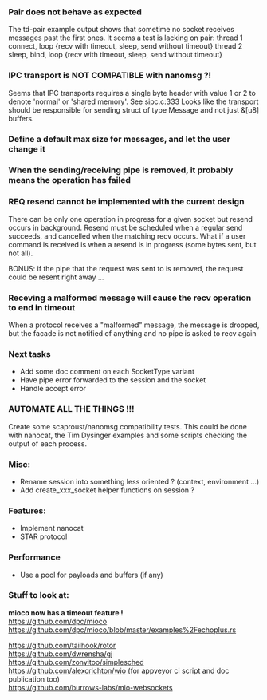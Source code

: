 ### Pair does not behave as expected
The td-pair example output shows that sometime no socket receives messages past the first ones.
It seems a test is lacking on pair: 
thread 1 connect, loop {recv with timeout, sleep, send without timeout}
thread 2 sleep, bind, loop {recv with timeout, sleep, send without timeout}

### IPC transport is NOT COMPATIBLE with nanomsg ?!
Seems that IPC transports requires a single byte header with value 1 or 2 to denote 'normal' or 'shared memory'. See sipc.c:333
Looks like the transport should be responsible for sending struct of type Message and not just &[u8] buffers.

### Define a default max size for messages, and let the user change it

### When the sending/receiving pipe is removed, it probably means the operation has failed

### REQ resend cannot be implemented with the current design
There can be only one operation in progress for a given socket but resend occurs in background.
Resend must be scheduled when a regular send succeeds, and cancelled when the matching recv occurs.
What if a user command is received is when a resend is in progress (some bytes sent, but not all).

BONUS: if the pipe that the request was sent to is removed, the request could be resent right away ...

### Receving a malformed message will cause the recv operation to end in timeout
When a protocol receives a "malformed" message, the message is dropped, but the facade is not notified of anything and no pipe is asked to recv again

### Next tasks
- Add some doc comment on each SocketType variant
- Have pipe error forwarded to the session and the socket
- Handle accept error

### AUTOMATE ALL THE THINGS !!!
Create some scaproust/nanomsg compatibility tests.
This could be done with nanocat, the Tim Dysinger examples and some scripts checking the output of each process.

### Misc:
- Rename session into something less oriented ? (context, environment ...)
- Add create_xxx_socket helper functions on session ?

### Features:
- Implement nanocat
- STAR protocol

### Performance
- Use a pool for payloads and buffers (if any)

### Stuff to look at:
**mioco now has a timeout feature !**  
https://github.com/dpc/mioco  
https://github.com/dpc/mioco/blob/master/examples%2Fechoplus.rs  

https://github.com/tailhook/rotor  
https://github.com/dwrensha/gj  
https://github.com/zonyitoo/simplesched  
https://github.com/alexcrichton/wio (for appveyor ci script and doc publication too)  
https://github.com/burrows-labs/mio-websockets  
